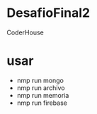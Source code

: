 # DesafioFinal2
CoderHouse 
# usar 
* nmp run mongo
* nmp run archivo
* nmp run memoria
* nmp run firebase

